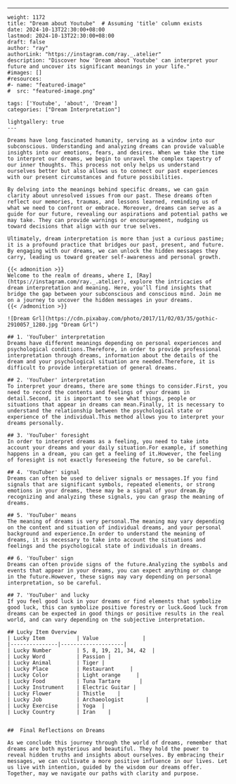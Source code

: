 ---
    weight: 1172
    title: "Dream about Youtube"  # Assuming 'title' column exists
    date: 2024-10-13T22:30:00+08:00
    lastmod: 2024-10-13T22:30:00+08:00
    draft: false
    author: "ray"
    authorLink: "https://instagram.com/ray._.atelier"
    description: "Discover how 'Dream about Youtube' can interpret your future and uncover its significant meanings in your life."
    #images: []
    #resources:
    #- name: "featured-image"
    #  src: "featured-image.png"
    
    tags: ['Youtube', 'about', 'Dream']
    categories: ["Dream Interpretation"]
    
    lightgallery: true
    ---
    
    Dreams have long fascinated humanity, serving as a window into our subconscious. Understanding and analyzing dreams can provide valuable insights into our emotions, fears, and desires. When we take the time to interpret our dreams, we begin to unravel the complex tapestry of our inner thoughts. This process not only helps us understand ourselves better but also allows us to connect our past experiences with our present circumstances and future possibilities.
    
    By delving into the meanings behind specific dreams, we can gain clarity about unresolved issues from our past. These dreams often reflect our memories, traumas, and lessons learned, reminding us of what we need to confront or embrace. Moreover, dreams can serve as a guide for our future, revealing our aspirations and potential paths we may take. They can provide warnings or encouragement, nudging us toward decisions that align with our true selves.
    
    Ultimately, dream interpretation is more than just a curious pastime; it is a profound practice that bridges our past, present, and future. By engaging with our dreams, we can unlock the hidden messages they carry, leading us toward greater self-awareness and personal growth.
    
    {{< admonition >}}
    Welcome to the realm of dreams, where I, [Ray](https://instagram.com/ray._.atelier), explore the intricacies of dream interpretation and meaning. Here, you’ll find insights that bridge the gap between your subconscious and conscious mind. Join me on a journey to uncover the hidden messages in your dreams.
    {{< /admonition >}}
    
    ![Dream Grl](https://cdn.pixabay.com/photo/2017/11/02/03/35/gothic-2910057_1280.jpg "Dream Grl")
    
    ## 1. 'YouTuber' interpretation
    Dreams have different meanings depending on personal experiences and psychological conditions.Therefore, in order to provide professional interpretation through dreams, information about the details of the dream and your psychological situation are needed.Therefore, it is difficult to provide interpretation of general dreams.
    
    ## 2. 'YouTuber' interpretation
    To interpret your dreams, there are some things to consider.First, you need to record the contents and feelings of your dreams in detail.Second, it is important to see what things, people or situations that appear in dreams can mean.Finally, it is necessary to understand the relationship between the psychological state or experience of the individual.This method allows you to interpret your dreams personally.
    
    ## 3. 'YouTuber' foresight
    In order to interpret dreams as a feeling, you need to take into account your dreams and your daily situation.For example, if something happens in a dream, you can get a feeling of it.However, the feeling of foresight is not exactly foreseeing the future, so be careful.
    
    ## 4. 'YouTuber' signal
    Dreams can often be used to deliver signals or messages.If you find signals that are significant symbols, repeated elements, or strong emotions in your dreams, these may be a signal of your dream.By recognizing and analyzing these signals, you can grasp the meaning of dreams.
    
    ## 5. 'YouTuber' means
    The meaning of dreams is very personal.The meaning may vary depending on the content and situation of individual dreams, and your personal background and experience.In order to understand the meaning of dreams, it is necessary to take into account the situations and feelings and the psychological state of individuals in dreams.
    
    ## 6. 'YouTuber' sign
    Dreams can often provide signs of the future.Analyzing the symbols and events that appear in your dreams, you can expect anything or change in the future.However, these signs may vary depending on personal interpretation, so be careful.
    
    ## 7. 'YouTuber' and lucky
    If you feel good luck in your dreams or find elements that symbolize good luck, this can symbolize positive forestry or luck.Good luck from dreams can be expected in good things or positive results in the real world, and can vary depending on the subjective interpretation.
    
    ## Lucky Item Overview
    | Lucky Item          | Value              |
    |---------------|--------------------|
    | Lucky Number        | 5, 8, 19, 21, 34, 42  |
    | Lucky Word          | Passion |
    | Lucky Animal        | Tiger |
    | Lucky Place         | Restaurant     |
    | Lucky Color         | Light orange     |
    | Lucky Food          | Tuna Tartare      |
    | Lucky Instrument    | Electric Guitar |
    | Lucky Flower        | Thistle    |
    | Lucky Job           | Archaeologist       |
    | Lucky Exercise      | Yoga  |
    | Lucky Country       | Iran    |
    
    
    ##  Final Reflections on Dreams
    
    As we conclude this journey through the world of dreams, remember that dreams are both mysterious and beautiful. They hold the power to reveal hidden truths and insights about ourselves. By embracing their messages, we can cultivate a more positive influence in our lives. Let us live with intention, guided by the wisdom our dreams offer. Together, may we navigate our paths with clarity and purpose.
    